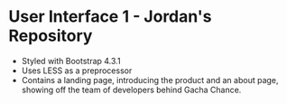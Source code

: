 # User Interface 1 - Jordan's Repository
- Styled with Bootstrap 4.3.1 
- Uses LESS as a preprocessor
- Contains a landing page, introducing the product and an about page, showing off the team of developers behind Gacha Chance.